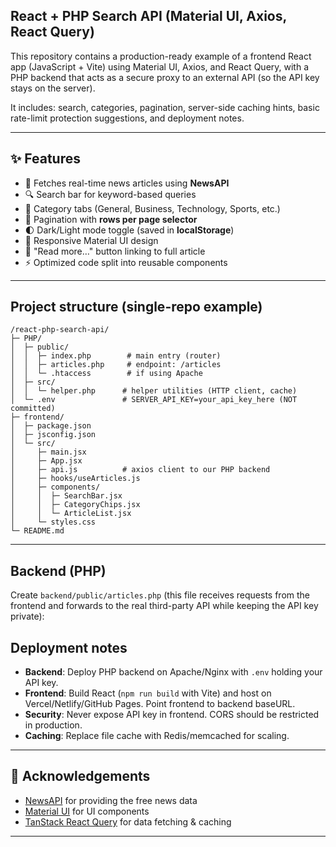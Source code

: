 ## React + PHP Search API (Material UI, Axios, React Query)

This repository contains a production-ready example of a frontend React app (JavaScript + Vite) using Material UI, Axios, and React Query, with a PHP backend that acts as a secure proxy to an external API (so the API key stays on the server).

It includes: search, categories, pagination, server-side caching hints, basic rate-limit protection suggestions, and deployment notes.

---

## ✨ Features

- 📰 Fetches real-time news articles using **NewsAPI**
- 🔍 Search bar for keyword-based queries
- 📂 Category tabs (General, Business, Technology, Sports, etc.)
- 📑 Pagination with **rows per page selector**
- 🌓 Dark/Light mode toggle (saved in **localStorage**)
- 📱 Responsive Material UI design
- 🔗 "Read more…" button linking to full article
- ⚡ Optimized code split into reusable components

---

## Project structure (single-repo example)

```
/react-php-search-api/
├─ PHP/
│  ├─ public/
│  │  ├─ index.php        # main entry (router)
│  │  ├─ articles.php     # endpoint: /articles
│  │  └─ .htaccess        # if using Apache
│  ├─ src/
│  │  └─ helper.php      # helper utilities (HTTP client, cache)
│  └─ .env               # SERVER_API_KEY=your_api_key_here (NOT committed)
├─ frontend/
│  ├─ package.json
│  ├─ jsconfig.json
│  └─ src/
│     ├─ main.jsx
│     ├─ App.jsx
│     ├─ api.js          # axios client to our PHP backend
│     ├─ hooks/useArticles.js
│     ├─ components/
│     │  ├─ SearchBar.jsx
│     │  ├─ CategoryChips.jsx
│     │  └─ ArticleList.jsx
│     └─ styles.css
└─ README.md
```

---

## Backend (PHP)

Create `backend/public/articles.php` (this file receives requests from the frontend and forwards to the real third-party API while keeping the API key private):

## Deployment notes

- **Backend**: Deploy PHP backend on Apache/Nginx with `.env` holding your API key.
- **Frontend**: Build React (`npm run build` with Vite) and host on Vercel/Netlify/GitHub Pages. Point frontend to backend baseURL.
- **Security**: Never expose API key in frontend. CORS should be restricted in production.
- **Caching**: Replace file cache with Redis/memcached for scaling.

---

## 🙌 Acknowledgements

- [NewsAPI](https://newsapi.org/) for providing the free news data
- [Material UI](https://mui.com/) for UI components
- [TanStack React Query](https://tanstack.com/query) for data fetching & caching

---
